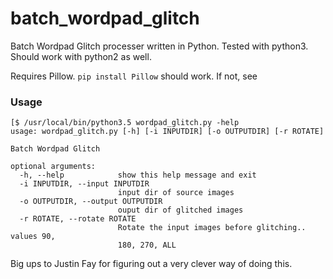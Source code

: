 # batch_wordpad_glitch
Batch Wordpad Glitch processer written in Python.
Tested with python3. Should work with python2 as well.

Requires Pillow. `pip install Pillow` should work. If not, see

### Usage

```
[$ /usr/local/bin/python3.5 wordpad_glitch.py -help
usage: wordpad_glitch.py [-h] [-i INPUTDIR] [-o OUTPUTDIR] [-r ROTATE]

Batch Wordpad Glitch

optional arguments:
  -h, --help            show this help message and exit
  -i INPUTDIR, --input INPUTDIR
                        input dir of source images
  -o OUTPUTDIR, --output OUTPUTDIR
                        ouput dir of glitched images
  -r ROTATE, --rotate ROTATE
                        Rotate the input images before glitching.. values 90,
                        180, 270, ALL
```

Big ups to Justin Fay for figuring out a very clever way of doing this.

 
